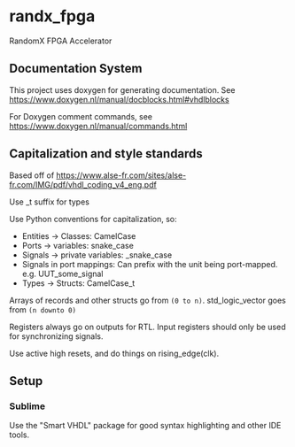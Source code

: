 # randx_fpga
RandomX FPGA Accelerator

## Documentation System

This project uses doxygen for generating documentation. See https://www.doxygen.nl/manual/docblocks.html#vhdlblocks

For Doxygen comment commands, see https://www.doxygen.nl/manual/commands.html


## Capitalization and style standards

Based off of https://www.alse-fr.com/sites/alse-fr.com/IMG/pdf/vhdl_coding_v4_eng.pdf

Use \_t suffix for types

Use Python conventions for capitalization, so:

- Entities -> Classes: CamelCase
- Ports -> variables: snake\_case
- Signals -> private variables: \_snake\_case
- Signals in port mappings: Can prefix with the unit being port-mapped. e.g. UUT\_some\_signal
- Types -> Structs: CamelCase_t

Arrays of records and other structs go from `(0 to n)`. std_logic_vector goes from `(n downto 0)`

Registers always go on outputs for RTL. Input registers should only be used for synchronizing signals.

Use active high resets, and do things on rising_edge(clk).

## Setup

### Sublime

Use the "Smart VHDL" package for good syntax highlighting and other IDE tools.
